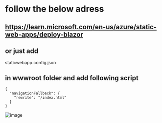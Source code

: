 # follow the below adress 
## https://learn.microsoft.com/en-us/azure/static-web-apps/deploy-blazor

## or just add 
  staticwebapp.config.json 
## in wwwroot folder and add following script
```
{
  "navigationFallback": {
    "rewrite": "/index.html"
  }
}
```
![image](https://github.com/PrashantUnity/SomeCoolScripts/assets/48068632/cfb819c4-8351-4ab5-b84c-1a0ac003ea2b)
